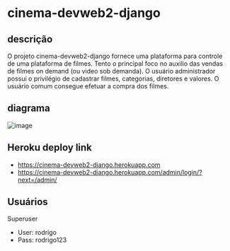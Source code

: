 # cinema-devweb2-django

## descrição
O projeto cinema-devweb2-django fornece uma plataforma para controle de uma plataforma de filmes. Tento o principal foco no auxilio das vendas de filmes on demand (ou video sob demanda).
O usuário administrador possuí o privilégio de cadastrar filmes, categorias, diretores e valores. O usuário comum consegue efetuar a compra dos filmes.


## diagrama
![image](https://user-images.githubusercontent.com/49770176/151904359-93902a09-9398-40a6-a6d7-ee935612d2bf.png)

## Heroku deploy link
* https://cinema-devweb2-django.herokuapp.com
* https://cinema-devweb2-django.herokuapp.com/admin/login/?next=/admin/

## Usuários
Superuser
* User: rodrigo 
* Pass: rodrigo123
